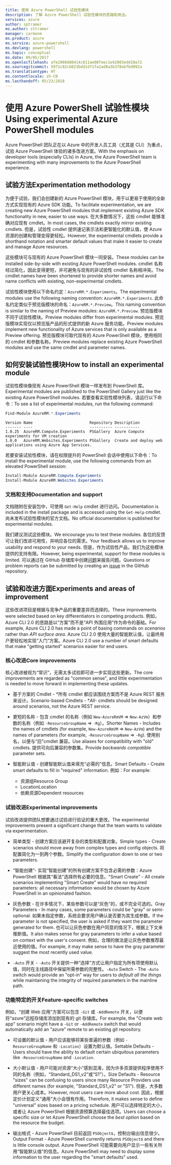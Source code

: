 ```yaml
---
title: 使用 Azure PowerShell 试验性模块
description: 了解 Azure PowerShell 试验性模块的思路和用法。
services: azure
author: sptramer
ms.author: sttramer
manager: carmonm
ms.product: azure
ms.service: azure-powershell
ms.devlang: powershell
ms.topic: conceptual
ms.date: 09/05/2017
ms.openlocfilehash: afe2908d80414c811ae08feec1e92003edd10a72
ms.sourcegitcommit: 5971c92cb023bdd1d71fa2ad0a3b378abfbd092a
ms.translationtype: HT
ms.contentlocale: zh-CN
ms.lasthandoff: 05/23/2018
---
```

# <a name="using-experimental-azure-powershell-modules"></a><span data-ttu-id="60482-103">使用 Azure PowerShell 试验性模块</span><span class="sxs-lookup"><span data-stu-id="60482-103">Using experimental Azure PowerShell modules</span></span>

<span data-ttu-id="60482-104">Azure PowerShell 团队正在以 Azure 中的开发人员工具（尤其是 CLI）为重点，试验 Azure PowerShell 体验的诸多改进方案。</span><span class="sxs-lookup"><span data-stu-id="60482-104">With the emphasis on developer tools (especially CLIs) in Azure, the Azure PowerShell team is experimenting with many improvements to the Azure PowerShell experience.</span></span>

## <a name="experimentation-methodology"></a><span data-ttu-id="60482-105">试验方法</span><span class="sxs-lookup"><span data-stu-id="60482-105">Experimentation methodology</span></span>

<span data-ttu-id="60482-106">为便于试验，我们会创建新的 Azure PowerShell 模块，用于以更易于使用的全新方式实现现有的 Azure SDK 功能。</span><span class="sxs-lookup"><span data-stu-id="60482-106">To facilitate experimentation, we are creating new Azure PowerShell modules that implement existing Azure SDK functionality in new, easier to use ways.</span></span> <span data-ttu-id="60482-107">在大多数情况下，这些 cmdlet 能够准确对应现有 cmdlet。</span><span class="sxs-lookup"><span data-stu-id="60482-107">In most cases, the cmdlets exactly mirror existing cmdlets.</span></span> <span data-ttu-id="60482-108">但是，试验性 cmdlet 提供速记表示法和更智能化的默认值，使 Azure 资源的创建和管理变得更轻松。</span><span class="sxs-lookup"><span data-stu-id="60482-108">However, the experimental cmdlets provide a shorthand notation and smarter default values that make it easier to create and manage Azure resources.</span></span>

<span data-ttu-id="60482-109">这些模块可与现有的 Azure PowerShell 模块一同安装。</span><span class="sxs-lookup"><span data-stu-id="60482-109">These modules can be installed side-by-side with existing Azure PowerShell modules.</span></span> <span data-ttu-id="60482-110">cmdlet 名称经过简化，因此变得更短，并可避免与现有的非试验性 cmdlet 名称相冲突。</span><span class="sxs-lookup"><span data-stu-id="60482-110">The cmdlet names have been shortened to provide shorter names and avoid name conflicts with existing, non-experimental cmdlets.</span></span>

<span data-ttu-id="60482-111">试验性模块使用以下命名约定：`AzureRM.*.Experiments`。</span><span class="sxs-lookup"><span data-stu-id="60482-111">The experimental modules use the following naming convention: `AzureRM.*.Experiments`.</span></span> <span data-ttu-id="60482-112">此命名约定类似于预览版模块的命名：`AzureRM.*.Preview`。</span><span class="sxs-lookup"><span data-stu-id="60482-112">This naming convention is similar to the naming of Preview modules: `AzureRM.*.Preview`.</span></span> <span data-ttu-id="60482-113">预览版模块不同于试验性模块。</span><span class="sxs-lookup"><span data-stu-id="60482-113">Preview modules differ from experimental modules.</span></span> <span data-ttu-id="60482-114">预览版模块实现仅以预览版产品的形式提供的新 Azure 服务功能。</span><span class="sxs-lookup"><span data-stu-id="60482-114">Preview modules implement new functionality of Azure services that is only available as a Preview offering.</span></span> <span data-ttu-id="60482-115">预览版模块可取代现有的 Azure PowerShell 模块，使用相同的 cmdlet 和参数名称。</span><span class="sxs-lookup"><span data-stu-id="60482-115">Preview modules replace existing Azure PowerShell modules and use the same cmdlet and parameter names.</span></span>

## <a name="how-to-install-an-experimental-module"></a><span data-ttu-id="60482-116">如何安装试验性模块</span><span class="sxs-lookup"><span data-stu-id="60482-116">How to install an experimental module</span></span>

<span data-ttu-id="60482-117">试验性模块像现有 Azure PowerShell 模块一样发布到 PowerShell 库。</span><span class="sxs-lookup"><span data-stu-id="60482-117">Experimental modules are published to the PowerShell Gallery just like the existing Azure PowerShell modules.</span></span> <span data-ttu-id="60482-118">若要查看实验性模块列表，请运行以下命令：</span><span class="sxs-lookup"><span data-stu-id="60482-118">To see a list of experimental modules, run the following command:</span></span>

```powershell
Find-Module AzureRM.*.Experiments
```

```Output
Version Name                         Repository Description
------- ----                         ---------- -----------
1.0.25  AzureRM.Compute.Experiments  PSGallery  Azure Compute experiments for VM creation
1.0.0   AzureRM.Websites.Experiments PSGallery  Create and deploy web applications using Azure App Services.
```

<span data-ttu-id="60482-119">若要安装试验性模块，请在权限提升的 PowerShell 会话中使用以下命令：</span><span class="sxs-lookup"><span data-stu-id="60482-119">To install the experimental module, use the following commands from an elevated PowerShell session:</span></span>

```powershell
Install-Module AzureRM.Compute.Experiments
Install-Module AzureRM.Websites.Experiments
```

### <a name="documentation-and-support"></a><span data-ttu-id="60482-120">文档和支持</span><span class="sxs-lookup"><span data-stu-id="60482-120">Documentation and support</span></span>

<span data-ttu-id="60482-121">文档随附在安装包中，可使用 `Get-Help` cmdlet 进行访问。</span><span class="sxs-lookup"><span data-stu-id="60482-121">Documentation is included in the install package and is accessed using the `Get-Help` cmdlet.</span></span> <span data-ttu-id="60482-122">尚未发布试验性模块的官方文档。</span><span class="sxs-lookup"><span data-stu-id="60482-122">No official documentation is published for experimental modules.</span></span>

<span data-ttu-id="60482-123">我们建议测试这些模块。</span><span class="sxs-lookup"><span data-stu-id="60482-123">We encourage you to test these modules.</span></span> <span data-ttu-id="60482-124">各位的反馈可让我们改进可用性，并响应各位的需求。</span><span class="sxs-lookup"><span data-stu-id="60482-124">Your feedback allows us to improve usability and respond to your needs.</span></span> <span data-ttu-id="60482-125">但是，作为试验性产品，我们为这些模块提供的支持有限。</span><span class="sxs-lookup"><span data-stu-id="60482-125">However, being experimental, support for these modules is limited.</span></span> <span data-ttu-id="60482-126">可以通过在 GitHub 存储库中创建[问题](https://github.com/Azure/azure-powershell/issues)来报告问题。</span><span class="sxs-lookup"><span data-stu-id="60482-126">Questions or problem reports can be submitted by creating an [issue](https://github.com/Azure/azure-powershell/issues) in the GitHub repository.</span></span>

## <a name="experiments-and-areas-of-improvement"></a><span data-ttu-id="60482-127">试验和改进方面</span><span class="sxs-lookup"><span data-stu-id="60482-127">Experiments and areas of improvement</span></span>

<span data-ttu-id="60482-128">这些改进项目是根据与竞争产品的重要差异而选择的。</span><span class="sxs-lookup"><span data-stu-id="60482-128">These improvements were selected based on key differentiators in competing products.</span></span> <span data-ttu-id="60482-129">例如，Azure CLI 2.0 的思路是以“方案”而不是“API 外围应用”作为命令的基础。</span><span class="sxs-lookup"><span data-stu-id="60482-129">For example, Azure CLI 2.0 has made a point of basing commands on _scenarios_ rather than _API surface area_.</span></span>
<span data-ttu-id="60482-130">Azure CLI 2.0 使用大量的智能默认值，让最终用户更轻松地实现“入门”方案。</span><span class="sxs-lookup"><span data-stu-id="60482-130">Azure CLI 2.0 use a number of smart defaults that make "getting started" scenarios easier for end users.</span></span>

### <a name="core-improvements"></a><span data-ttu-id="60482-131">核心改进</span><span class="sxs-lookup"><span data-stu-id="60482-131">Core improvements</span></span>

<span data-ttu-id="60482-132">核心改进被视为“常识”，无需太多试验即可进一步实现这些更新。</span><span class="sxs-lookup"><span data-stu-id="60482-132">The core improvements are regarded as "common sense", and little experimentation is needed to move forward in implementing these updates.</span></span>

- <span data-ttu-id="60482-133">基于方案的 Cmdlet - \*所有 cmdlet 都应该围绕方案而不是 Azure REST 服务来设计。</span><span class="sxs-lookup"><span data-stu-id="60482-133">Scenario-based Cmdlets - \**All*- cmdlets should be designed around scenarios, not the Azure REST service.</span></span>

- <span data-ttu-id="60482-134">更短的名称 - 包含 cmdlet 的名称（例如 `New-AzureRmVM` => `New-AzVm`）和参数的名称（例如 `-ResourceGroupName` => `-Rg`）。</span><span class="sxs-lookup"><span data-stu-id="60482-134">Shorter Names - Includes the names of cmdlets (for example, `New-AzureRmVM` => `New-AzVm`) and the names of parameters (for example, `-ResourceGroupName` => `-Rg`).</span></span> <span data-ttu-id="60482-135">使用别名，以便与“旧”cmdlet 兼容。</span><span class="sxs-lookup"><span data-stu-id="60482-135">Use aliases for compatibility with "old" cmdlets.</span></span> <span data-ttu-id="60482-136">提供可向后兼容的参数集。</span><span class="sxs-lookup"><span data-stu-id="60482-136">Provide _backwards compatible_ parameter sets.</span></span>

- <span data-ttu-id="60482-137">智能默认值 - 创建智能默认值来填充“必需的”信息。</span><span class="sxs-lookup"><span data-stu-id="60482-137">Smart Defaults - Create smart defaults to fill in "required" information.</span></span> <span data-ttu-id="60482-138">例如：</span><span class="sxs-lookup"><span data-stu-id="60482-138">For example:</span></span>
  - <span data-ttu-id="60482-139">资源组</span><span class="sxs-lookup"><span data-stu-id="60482-139">Resource Group</span></span>
  - <span data-ttu-id="60482-140">Location</span><span class="sxs-lookup"><span data-stu-id="60482-140">Location</span></span>
  - <span data-ttu-id="60482-141">依赖资源</span><span class="sxs-lookup"><span data-stu-id="60482-141">Dependent resources</span></span>

### <a name="experimental-improvements"></a><span data-ttu-id="60482-142">试验改进</span><span class="sxs-lookup"><span data-stu-id="60482-142">Experimental improvements</span></span>

<span data-ttu-id="60482-143">试验改进提供团队想要通过试验进行验证的重大更改。</span><span class="sxs-lookup"><span data-stu-id="60482-143">The experimental improvements present a significant change that the team wants to validate via experimentation.</span></span>

- <span data-ttu-id="60482-144">简单类型 - 创建方案应该避开复杂的类型和配置对象。</span><span class="sxs-lookup"><span data-stu-id="60482-144">Simple types - Create scenarios should move away from complex types and config objects.</span></span> <span data-ttu-id="60482-145">将配置简化为一到两个参数。</span><span class="sxs-lookup"><span data-stu-id="60482-145">Simplify the configuration down to one or two parameters.</span></span>

- <span data-ttu-id="60482-146">“智能创建”- 实现“智能创建”的所有创建方案不包含必需的参数：Azure PowerShell 根据其“看法”选择所有必要的信息。</span><span class="sxs-lookup"><span data-stu-id="60482-146">"Smart Create" - All create scenarios implementing "Smart Create" would have _no_ required parameters: all necessary information would be chosen by Azure PowerShell in an opinionated fashion.</span></span>

- <span data-ttu-id="60482-147">灰色参数 - 在许多情况下，某些参数可以是“灰色”的，或不完全可选的。</span><span class="sxs-lookup"><span data-stu-id="60482-147">Gray Parameters - In many cases, some parameters could be "gray" or semi-optional.</span></span> <span data-ttu-id="60482-148">如果未指定参数，系统会要求用户确认是否要为其生成参数。</span><span class="sxs-lookup"><span data-stu-id="60482-148">If the parameter is not specified, the user is asked if they want the parameter generated for them.</span></span> <span data-ttu-id="60482-149">也可以让灰色参数在用户同意的情况下，根据上下文来推断值。</span><span class="sxs-lookup"><span data-stu-id="60482-149">It also makes sense for gray parameters to infer a value based on context with the user's consent.</span></span>
  <span data-ttu-id="60482-150">例如，合理的做法是让灰色参数推荐最近使用的值。</span><span class="sxs-lookup"><span data-stu-id="60482-150">For example, it may make sense to have the gray parameter suggest the most recently used value.</span></span>

- <span data-ttu-id="60482-151">`-Auto` 开关 - `-Auto` 开关提供一种“选择”方式让用户指定为所有项使用默认值，同时在主线路径中保留所需参数的完整性。</span><span class="sxs-lookup"><span data-stu-id="60482-151">`-Auto` Switch - The `-Auto` switch would provide an "opt-in" way for users to _default all the things_ while maintaining the integrity of required parameters in the mainline path.</span></span>

### <a name="feature-specific-switches"></a><span data-ttu-id="60482-152">功能特定的开关</span><span class="sxs-lookup"><span data-stu-id="60482-152">Feature-specific switches</span></span>

<span data-ttu-id="60482-153">例如，“创建 Web 应用”方案可以包含 `-Git` 或 `-AddRemote` 开关，以便将“azure”远程存储库添加到现有的 git 存储库。</span><span class="sxs-lookup"><span data-stu-id="60482-153">For example, the "Create web app" scenario might have a `-Git` or `-AddRemote` switch that would automatically add an "azure" remote to an existing git repository.</span></span>

- <span data-ttu-id="60482-154">可设置的默认值 - 用户应该能够将某些普遍的参数（例如 `-ResourceGroupName` 和 `-Location`）设置为默认值。</span><span class="sxs-lookup"><span data-stu-id="60482-154">Settable Defaults - Users should have the ability to default certain ubiquitous parameters like `-ResourceGroupName` and `-Location`.</span></span>

- <span data-ttu-id="60482-155">大小默认值 - 用户可能对资源“大小”感到混淆，因为许多资源提供程序使用不同的名称（例如，“Standard\_DS1\_v2”或“S1”）。</span><span class="sxs-lookup"><span data-stu-id="60482-155">Size Defaults - Resource "sizes" can be confusing to users since many Resource Providers use different names (for example, "Standard\_DS1\_v2" or "S1").</span></span> <span data-ttu-id="60482-156">但是，大多数用户更关心成本。</span><span class="sxs-lookup"><span data-stu-id="60482-156">However, most users care more about cost.</span></span> <span data-ttu-id="60482-157">因此，根据定价计划定义“通用”大小会很有作用。</span><span class="sxs-lookup"><span data-stu-id="60482-157">Therefore, it makes sense to define "universal" sizes based on a pricing schedule.</span></span> <span data-ttu-id="60482-158">用户可以选择特定的大小，或者让 Azure PowerShell 根据资源预算选择最佳选项。</span><span class="sxs-lookup"><span data-stu-id="60482-158">Users can choose a specific size or let Azure PowerShell choose the _best option_ based on the resource the budget.</span></span>

- <span data-ttu-id="60482-159">输出格式 - Azure PowerShell 目前返回 `PSObject`s，控制台输出信息很少。</span><span class="sxs-lookup"><span data-stu-id="60482-159">Output Format - Azure PowerShell currently returns `PSObject`s and there is little console output.</span></span> <span data-ttu-id="60482-160">Azure PowerShell 可能需要向用户显示一些有关所用“智能默认值”的信息。</span><span class="sxs-lookup"><span data-stu-id="60482-160">Azure PowerShell may need to display some information to the user regarding the "smart defaults" used.</span></span>
